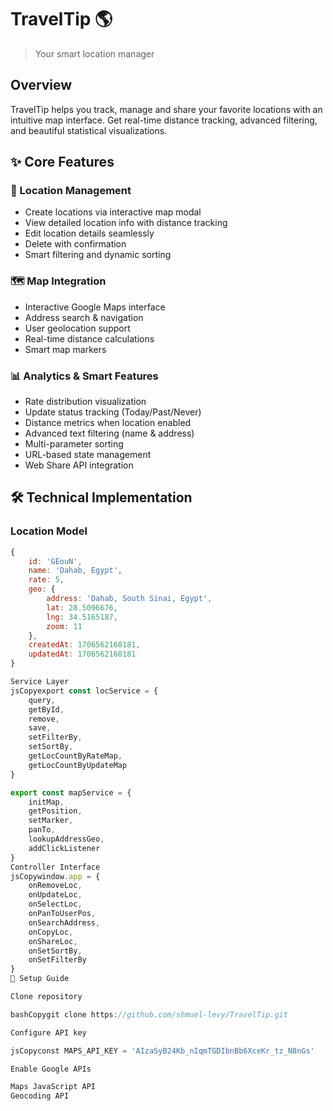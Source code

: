# TravelTip 🌎
> Your smart location manager

## Overview
TravelTip helps you track, manage and share your favorite locations with an intuitive map interface. Get real-time distance tracking, advanced filtering, and beautiful statistical visualizations.

## ✨ Core Features

### 📍 Location Management 
- Create locations via interactive map modal
- View detailed location info with distance tracking
- Edit location details seamlessly
- Delete with confirmation
- Smart filtering and dynamic sorting

### 🗺️ Map Integration
- Interactive Google Maps interface
- Address search & navigation
- User geolocation support
- Real-time distance calculations
- Smart map markers

### 📊 Analytics & Smart Features
- Rate distribution visualization
- Update status tracking (Today/Past/Never)
- Distance metrics when location enabled
- Advanced text filtering (name & address)
- Multi-parameter sorting
- URL-based state management
- Web Share API integration

## 🛠️ Technical Implementation

### Location Model
```js
{
    id: 'GEouN',
    name: 'Dahab, Egypt',
    rate: 5,
    geo: {
        address: 'Dahab, South Sinai, Egypt',
        lat: 28.5096676,
        lng: 34.5165187,
        zoom: 11
    },
    createdAt: 1706562160181,
    updatedAt: 1706562160181
}

Service Layer
jsCopyexport const locService = {
    query,
    getById,
    remove,
    save,
    setFilterBy,
    setSortBy,
    getLocCountByRateMap,
    getLocCountByUpdateMap
}

export const mapService = {
    initMap,
    getPosition,
    setMarker,
    panTo, 
    lookupAddressGeo,
    addClickListener
}
Controller Interface
jsCopywindow.app = {
    onRemoveLoc,
    onUpdateLoc, 
    onSelectLoc,
    onPanToUserPos,
    onSearchAddress,
    onCopyLoc,
    onShareLoc,
    onSetSortBy,
    onSetFilterBy
}
🚀 Setup Guide

Clone repository

bashCopygit clone https://github.com/shmuel-levy/TravelTip.git

Configure API key

jsCopyconst MAPS_API_KEY = 'AIzaSyB24Kb_nIqmTGDIbnBb6XceKr_tz_N8nGs'

Enable Google APIs

Maps JavaScript API
Geocoding API


